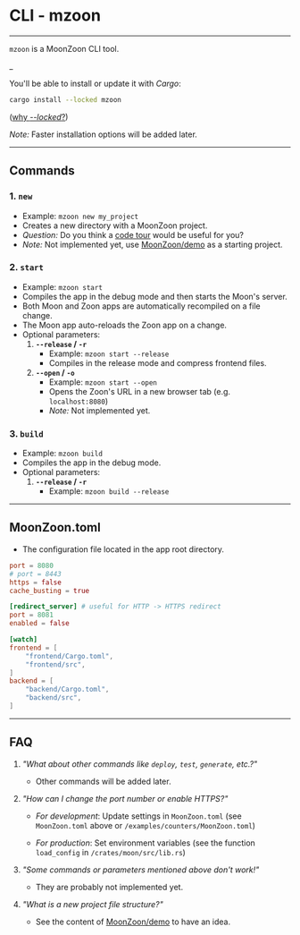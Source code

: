 # CLI - mzoon
---

`mzoon` is a MoonZoon CLI tool. 

_

You'll be able to install or update it with _Cargo_: 
```sh
cargo install --locked mzoon
```
([why _--locked_?](https://github.com/rust-lang/cargo/issues/7169))

_Note:_ Faster installation options will be added later.

---

## Commands

### 1. `new`

- Example: `mzoon new my_project` 
- Creates a new directory with a MoonZoon project.
- _Question:_ Do you think a [code tour](https://github.com/microsoft/codetour) would be useful for you?
- _Note:_ Not implemented yet, use [MoonZoon/demo](https://github.com/MoonZoon/demo) as a starting project.

### 2. `start`

- Example: `mzoon start`
- Compiles the app in the debug mode and then starts the Moon's server.
- Both Moon and Zoon apps are automatically recompiled on a file change.
- The Moon app auto-reloads the Zoon app on a change.
- Optional parameters:
   1. **`--release` / `-r`**
      - Example: `mzoon start --release`
      - Compiles in the release mode and compress frontend files.
   1. **`--open` / `-o`**
      - Example: `mzoon start --open`
      - Opens the Zoon's URL in a new browser tab (e.g. `localhost:8080`)
      - _Note:_ Not implemented yet.

### 3. `build`

- Example: `mzoon build`
- Compiles the app in the debug mode.
- Optional parameters:
   1. **`--release` / `-r`**
      - Example: `mzoon build --release`
---

## MoonZoon.toml

- The configuration file located in the app root directory.

```toml
port = 8080
# port = 8443
https = false
cache_busting = true

[redirect_server] # useful for HTTP -> HTTPS redirect
port = 8081
enabled = false

[watch]
frontend = [
    "frontend/Cargo.toml",
    "frontend/src",
]
backend = [
    "backend/Cargo.toml",
    "backend/src",
]
```

---

## FAQ
1. _"What about other commands like `deploy`, `test`, `generate`, etc.?"_
   - Other commands will be added later.

1. _"How can I change the port number or enable HTTPS?"_

   - _For development_: Update settings in `MoonZoon.toml` (see `MoonZoon.toml` above or `/examples/counters/MoonZoon.toml`)

   - _For production_: Set environment variables (see the function `load_config` in `/crates/moon/src/lib.rs`)

1. _"Some commands or parameters mentioned above don't work!"_
   - They are probably not implemented yet.

1. _"What is a new project file structure?"_
   - See the content of [MoonZoon/demo](https://github.com/MoonZoon/demo) to have an idea.
    



